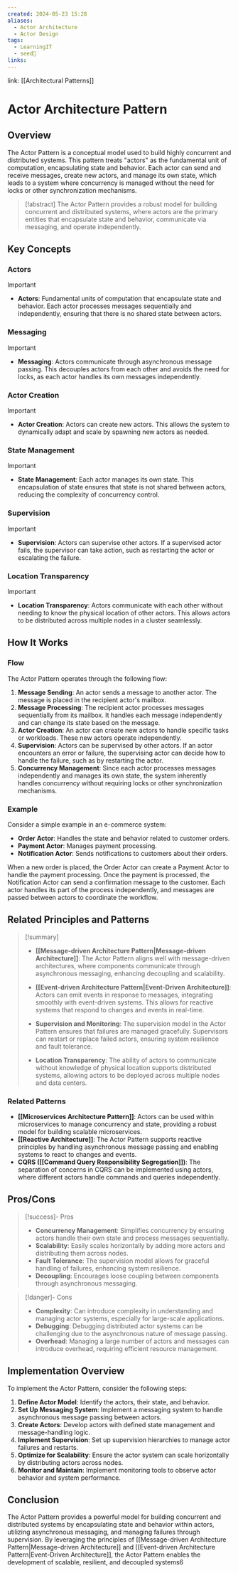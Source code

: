 ```yaml
---
created: 2024-05-23 15:28
aliases:
  - Actor Architecture
  - Actor Design
tags:
  - LearningIT
  - seed🌱
links:
---
```


link: [[Architectural Patterns]]

# Actor Architecture Pattern

## Overview

The Actor Pattern is a conceptual model used to build highly concurrent and distributed systems. This pattern treats "actors" as the fundamental unit of computation, encapsulating state and behavior. Each actor can send and receive messages, create new actors, and manage its own state, which leads to a system where concurrency is managed without the need for locks or other synchronization mechanisms.

> [!abstract] 
> The Actor Pattern provides a robust model for building concurrent and distributed systems, where actors are the primary entities that encapsulate state and behavior, communicate via messaging, and operate independently.

## Key Concepts

### Actors

> [!important]
> 
> - **Actors**: Fundamental units of computation that encapsulate state and behavior. Each actor processes messages sequentially and independently, ensuring that there is no shared state between actors.

### Messaging

> [!important]
> 
> - **Messaging**: Actors communicate through asynchronous message passing. This decouples actors from each other and avoids the need for locks, as each actor handles its own messages independently.

### Actor Creation

> [!important]
> 
> - **Actor Creation**: Actors can create new actors. This allows the system to dynamically adapt and scale by spawning new actors as needed.

### State Management

> [!important]
> 
> - **State Management**: Each actor manages its own state. This encapsulation of state ensures that state is not shared between actors, reducing the complexity of concurrency control.

### Supervision

> [!important]
> 
> - **Supervision**: Actors can supervise other actors. If a supervised actor fails, the supervisor can take action, such as restarting the actor or escalating the failure.

### Location Transparency

> [!important]
> 
> - **Location Transparency**: Actors communicate with each other without needing to know the physical location of other actors. This allows actors to be distributed across multiple nodes in a cluster seamlessly.

## How It Works

### Flow

The Actor Pattern operates through the following flow:

1. **Message Sending**: An actor sends a message to another actor. The message is placed in the recipient actor's mailbox.
2. **Message Processing**: The recipient actor processes messages sequentially from its mailbox. It handles each message independently and can change its state based on the message.
3. **Actor Creation**: An actor can create new actors to handle specific tasks or workloads. These new actors operate independently.
4. **Supervision**: Actors can be supervised by other actors. If an actor encounters an error or failure, the supervising actor can decide how to handle the failure, such as by restarting the actor.
5. **Concurrency Management**: Since each actor processes messages independently and manages its own state, the system inherently handles concurrency without requiring locks or other synchronization mechanisms.

### Example

Consider a simple example in an e-commerce system:

- **Order Actor**: Handles the state and behavior related to customer orders.
- **Payment Actor**: Manages payment processing.
- **Notification Actor**: Sends notifications to customers about their orders.

When a new order is placed, the Order Actor can create a Payment Actor to handle the payment processing. Once the payment is processed, the Notification Actor can send a confirmation message to the customer. Each actor handles its part of the process independently, and messages are passed between actors to coordinate the workflow.

## Related Principles and Patterns


> [!summary]
> 
> - **[[Message-driven Architecture Pattern|Message-driven Architecture]]**: The Actor Pattern aligns well with message-driven architectures, where components communicate through asynchronous messaging, enhancing decoupling and scalability.
> 
> - **[[Event-driven Architecture Pattern|Event-Driven Architecture]]**: Actors can emit events in response to messages, integrating smoothly with event-driven systems. This allows for reactive systems that respond to changes and events in real-time.
> 
> - **Supervision and Monitoring**: The supervision model in the Actor Pattern ensures that failures are managed gracefully. Supervisors can restart or replace failed actors, ensuring system resilience and fault tolerance.
> 
> - **Location Transparency**: The ability of actors to communicate without knowledge of physical location supports distributed systems, allowing actors to be deployed across multiple nodes and data centers.

### Related Patterns

- **[[Microservices Architecture Pattern]]**: Actors can be used within microservices to manage concurrency and state, providing a robust model for building scalable microservices.
- **[[Reactive Architecture]]**: The Actor Pattern supports reactive principles by handling asynchronous message passing and enabling systems to react to changes and events.
- **CQRS ([[Command Query Responsibility Segregation]])**: The separation of concerns in CQRS can be implemented using actors, where different actors handle commands and queries independently.

## Pros/Cons

> [!success]- Pros
> 
> - **Concurrency Management**: Simplifies concurrency by ensuring actors handle their own state and process messages sequentially.
> - **Scalability**: Easily scales horizontally by adding more actors and distributing them across nodes.
> - **Fault Tolerance**: The supervision model allows for graceful handling of failures, enhancing system resilience.
> - **Decoupling**: Encourages loose coupling between components through asynchronous messaging.

> [!danger]- Cons
> 
> - **Complexity**: Can introduce complexity in understanding and managing actor systems, especially for large-scale applications.
> - **Debugging**: Debugging distributed actor systems can be challenging due to the asynchronous nature of message passing.
> - **Overhead**: Managing a large number of actors and messages can introduce overhead, requiring efficient resource management.

## Implementation Overview

To implement the Actor Pattern, consider the following steps:

1. **Define Actor Model**: Identify the actors, their state, and behavior.
2. **Set Up Messaging System**: Implement a messaging system to handle asynchronous message passing between actors.
3. **Create Actors**: Develop actors with defined state management and message-handling logic.
4. **Implement Supervision**: Set up supervision hierarchies to manage actor failures and restarts.
5. **Optimize for Scalability**: Ensure the actor system can scale horizontally by distributing actors across nodes.
6. **Monitor and Maintain**: Implement monitoring tools to observe actor behavior and system performance.

## Conclusion

The Actor Pattern provides a powerful model for building concurrent and distributed systems by encapsulating state and behavior within actors, utilizing asynchronous messaging, and managing failures through supervision. By leveraging the principles of [[Message-driven Architecture Pattern|Message-driven Architecture]] and [[Event-driven Architecture Pattern|Event-Driven Architecture]], the Actor Pattern enables the development of scalable, resilient, and decoupled systems6 